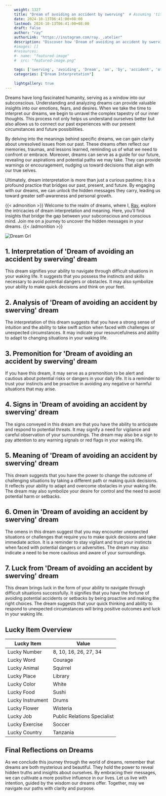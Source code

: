 ```yaml
---
    weight: 1327
    title: "Dream of avoiding an accident by swerving"  # Assuming 'title' column exists
    date: 2024-10-13T06:41:00+08:00
    lastmod: 2024-10-13T06:41:00+08:00
    draft: false
    author: "ray"
    authorLink: "https://instagram.com/ray._.atelier"
    description: "Discover how 'Dream of avoiding an accident by swerving' can interpret your future and uncover its significant meanings in your life."
    #images: []
    #resources:
    #- name: "featured-image"
    #  src: "featured-image.png"
    
    tags: ['swerving', 'avoiding', 'Dream', 'an', 'by', 'accident', 'of']
    categories: ["Dream Interpretation"]
    
    lightgallery: true
---
```

    
Dreams have long fascinated humanity, serving as a window into our subconscious. Understanding and analyzing dreams can provide valuable insights into our emotions, fears, and desires. When we take the time to interpret our dreams, we begin to unravel the complex tapestry of our inner thoughts. This process not only helps us understand ourselves better but also allows us to connect our past experiences with our present circumstances and future possibilities.

By delving into the meanings behind specific dreams, we can gain clarity about unresolved issues from our past. These dreams often reflect our memories, traumas, and lessons learned, reminding us of what we need to confront or embrace. Moreover, dreams can serve as a guide for our future, revealing our aspirations and potential paths we may take. They can provide warnings or encouragement, nudging us toward decisions that align with our true selves.

Ultimately, dream interpretation is more than just a curious pastime; it is a profound practice that bridges our past, present, and future. By engaging with our dreams, we can unlock the hidden messages they carry, leading us toward greater self-awareness and personal growth.

{{< admonition >}}
Welcome to the realm of dreams, where I, [Ray](https://instagram.com/ray._.atelier), explore the intricacies of dream interpretation and meaning. Here, you’ll find insights that bridge the gap between your subconscious and conscious mind. Join me on a journey to uncover the hidden messages in your dreams.
{{< /admonition >}}

![Dream Grl](https://cdn.pixabay.com/photo/2017/11/02/03/35/gothic-2910057_1280.jpg "Dream Grl")

## 1. Interpretation of 'Dream of avoiding an accident by swerving' dream
 This dream signifies your ability to navigate through difficult situations in your waking life. It suggests that you possess the instincts and skills necessary to avoid potential dangers or obstacles. It may also symbolize your ability to make quick decisions and think on your feet.

## 2. Analysis of 'Dream of avoiding an accident by swerving' dream
 The interpretation of this dream suggests that you have a strong sense of intuition and the ability to take swift action when faced with challenges or unexpected circumstances. It may indicate your resourcefulness and ability to adapt to changing situations in your waking life.

## 3. Premonition for 'Dream of avoiding an accident by swerving' dream
 If you have this dream, it may serve as a premonition to be alert and cautious about potential risks or dangers in your daily life. It is a reminder to trust your instincts and be proactive in avoiding any negative or harmful situations that may arise.

## 4. Signs in 'Dream of avoiding an accident by swerving' dream
 The signs conveyed in this dream are that you have the ability to anticipate and respond to potential threats. It may signify a need for vigilance and careful observation of your surroundings. The dream may also be a sign to pay attention to any warning signals or red flags in your waking life.

## 5. Meaning of 'Dream of avoiding an accident by swerving' dream
 This dream suggests that you have the power to change the outcome of challenging situations by taking a different path or making quick decisions. It reflects your ability to adapt and overcome obstacles in your waking life. The dream may also symbolize your desire for control and the need to avoid potential harm or setbacks.

## 6. Omen in 'Dream of avoiding an accident by swerving' dream
 The omens in this dream suggest that you may encounter unexpected situations or challenges that require you to make quick decisions and take immediate action. It is a reminder to stay vigilant and trust your instincts when faced with potential dangers or adversities. The dream may also indicate a need to be more cautious and aware of your surroundings.

## 7. Luck from 'Dream of avoiding an accident by swerving' dream
 This dream brings luck in the form of your ability to navigate through difficult situations successfully. It signifies that you have the fortune of avoiding potential accidents or setbacks by being proactive and making the right choices. The dream suggests that your quick thinking and ability to respond to unexpected circumstances will bring positive outcomes and luck in your waking life.

## Lucky Item Overview
| Lucky Item          | Value              |
|---------------|--------------------|
| Lucky Number        | 8, 10, 16, 26, 27, 34  |
| Lucky Word          | Courage |
| Lucky Animal        | Squirrel |
| Lucky Place         | Library     |
| Lucky Color         | White     |
| Lucky Food          | Sushi      |
| Lucky Instrument    | Drums |
| Lucky Flower        | Wisteria    |
| Lucky Job           | Public Relations Specialist       |
| Lucky Exercise      | Soccer  |
| Lucky Country       | Tanzania    |


##  Final Reflections on Dreams

As we conclude this journey through the world of dreams, remember that dreams are both mysterious and beautiful. They hold the power to reveal hidden truths and insights about ourselves. By embracing their messages, we can cultivate a more positive influence in our lives. Let us live with intention, guided by the wisdom our dreams offer. Together, may we navigate our paths with clarity and purpose.
